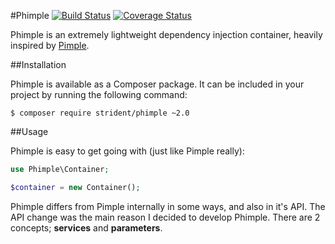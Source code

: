 
#Phimple [![Build Status](https://img.shields.io/travis/Strident/Phimple.svg)](https://travis-ci.org/Strident/Phimple) [![Coverage Status](https://img.shields.io/coveralls/Strident/Phimple.svg)](https://coveralls.io/r/Strident/Phimple)

Phimple is an extremely lightweight dependency injection container, heavily inspired by [Pimple][1].

##Installation

Phimple is available as a Composer package. It can be included in your project by running the following command:

```
$ composer require strident/phimple ~2.0
```

##Usage

Phimple is easy to get going with (just like Pimple really):

```php
use Phimple\Container;

$container = new Container();
```

Phimple differs from Pimple internally in some ways, and also in it's API. The API change was the main reason I decided to develop Phimple. There are 2 concepts; **services** and **parameters**.

[1]: https://github.com/silexphp/Pimple


